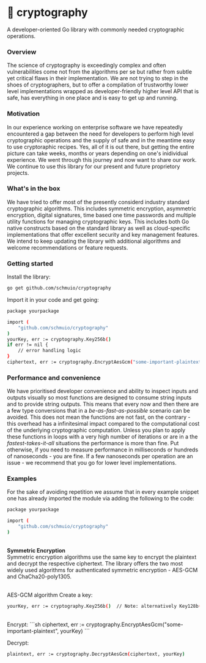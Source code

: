 # &#128273; <strong> cryptography </strong>
A developer-oriented Go library with commonly needed cryptographic operations.
<br>

### <strong> Overview </strong>  
The science of cryptography is exceedingly complex and often vulnerabilities come not from the algorithms per se but rather from subtle yet critical flaws in their implementation. We are not trying to step in the shoes of cryptographers, but to offer a compilation of trustworthy lower level implementations wrapped as developer-friendly higher level API that is safe, has everything in one place and is easy to get up and running.
<br>


### <strong> Motivation </strong>
In our experience working on enterprise software we have repeatedly encountered a gap between the need for developers to perform high level cryptographic operations and the supply of safe and in the meantime easy to use cryptoraphic recipes. Yes, all of it is out there, but getting the entire picture can take weeks, months or years depending on one's inidividual experience. We went through this journey and now want to share our work. We continue to use this library for our present and future proprietory projects.
<br>

### <strong> What's in the box </strong>
We have tried to offer most of the presently considerd industry standard cryptographic algorithms. This includes symmetric encryption, asymmetric encryption, digital signatures, time based one time passwords and multiple utility functions for managing cryptographic keys. This includes both Go native constructs based on the standard library as well as cloud-specific implementations that offer excellent security and key management features. We intend to keep updating the library with additional algorithms and welcome recommendations or feature requests.
<br>


### <strong> Getting started </strong>
Install the library:
```sh
go get github.com/schmuio/cryptography
```
Import it in your code and get going:
```sh
package yourpackage

import (
    "github.com/schmuio/cryptography"
)
yourKey, err := cryptography.Key256b()
if err != nil {
    // error handling logic
}
ciphertext, err := cryptography.EncryptAesGcm("some-important-plaintext", yourKey)
```

### <strong> Performance and convenience </strong>
We have prioritised developer convenience and ability to inspect inputs and outputs visually so most functions are designed to consume string inputs and to provide string outputs. This means that every now and then there are a few type conversions that in a _be-as-fast-as-possible_ scenario can be avoided. This does not mean the functions are not fast, on the contrary - this overhead has a infinitesimal impact compared to the computational cost of the underlying cryptographic computation. Unless you plan to apply these functions in loops with a very high number of iterations or are in a the _fastest-takes-it-all_ situations the performance is more than fine. Put otherwise, if you need to measure performance in milliseconds or hundreds of nanoseconds - you are fine. If a few nanoseconds per operation are an issue - we recommend that you go for lower level implementations.

### <strong> Examples </strong>
For the sake of avoiding repetition we assume that in every example snippet one has already imported the module via adding the following to the code:
```sh
package yourpackage

import (
    "github.com/schmuio/cryptography"
)
```
<br>
<strong> Symmetric Encryption </strong>
<br>
Symmetric encryption algorithms use the same key to encrypt the plaintext and decrypt the respective ciphertext. The library offers the two most widely used algorithms for authenticated symmetric encryption - AES-GCM and ChaCha20-poly1305.
<br><br>

AES-GCM algorithm
Create a key:
```sh
yourKey, err := cryptography.Key256b()  // Note: alternatively Key128b() or Key512b() can be used
```
<br>
Encrypt:
```sh
ciphertext, err := cryptography.EncryptAesGcm("some-important-plaintext", yourKey)
```

Decrypt:
```sh
plaintext, err := cryptography.DecryptAesGcm(ciphertext, yourKey)
```

